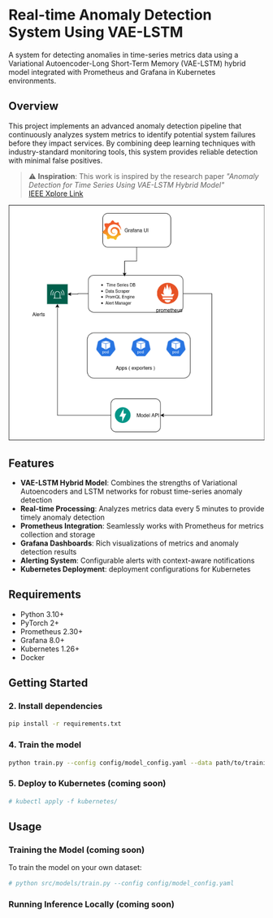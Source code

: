 # Real-time Anomaly Detection System Using VAE-LSTM

A  system for detecting anomalies in time-series metrics data using a Variational Autoencoder-Long Short-Term Memory (VAE-LSTM) hybrid model integrated with Prometheus and Grafana in Kubernetes environments.

## Overview

This project implements an advanced anomaly detection pipeline that continuously analyzes system metrics to identify potential system failures before they impact services. By combining deep learning techniques with industry-standard monitoring tools, this system provides reliable detection with minimal false positives.

> ⚠️ **Inspiration**: This work is inspired by the research paper *"Anomaly Detection for Time Series Using VAE-LSTM Hybrid Model"*  
> [IEEE Xplore Link](https://ieeexplore.ieee.org/document/9053558)

![System Architecture](assets/system_arch.png)

## Features

- **VAE-LSTM Hybrid Model**: Combines the strengths of Variational Autoencoders and LSTM networks for robust time-series anomaly detection
- **Real-time Processing**: Analyzes metrics data every 5 minutes to provide timely anomaly detection
- **Prometheus Integration**: Seamlessly works with Prometheus for metrics collection and storage
- **Grafana Dashboards**: Rich visualizations of metrics and anomaly detection results
- **Alerting System**: Configurable alerts with context-aware notifications
- **Kubernetes Deployment**:  deployment configurations for Kubernetes

## Requirements

- Python 3.10+
- PyTorch 2+
- Prometheus 2.30+
- Grafana 8.0+
- Kubernetes 1.26+
- Docker

## Getting Started



### 2. Install dependencies

```bash
pip install -r requirements.txt
```


### 4. Train the model

```bash
python train.py --config config/model_config.yaml --data path/to/training/data
```

### 5. Deploy to Kubernetes (coming soon)

```bash
# kubectl apply -f kubernetes/
```

## Usage

### Training the Model (coming soon)

To train the model on your own dataset:

```bash
# python src/models/train.py --config config/model_config.yaml 
```

### Running Inference Locally (coming soon)

